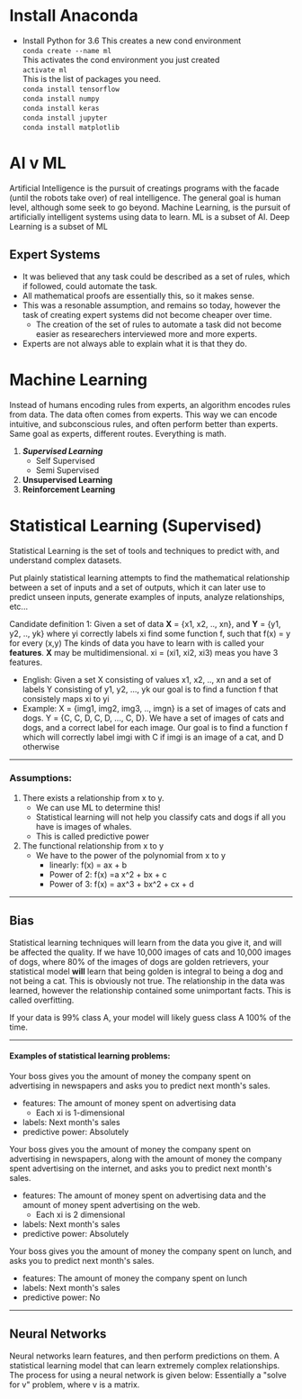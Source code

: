 # Install Anaconda
* Install Python for 3.6
This creates a new cond environment  
``conda create --name ml``  
This activates the cond environment you just created  
``activate ml``  
This is the list of packages you need.  
``conda install tensorflow``  
``conda install numpy``  
``conda install keras``  
``conda install jupyter``  
``conda install matplotlib``  
# AI v ML
Artificial Intelligence is the pursuit of creatings programs with the facade (until the robots take over) of real intelligence. The general goal is human level, although some seek to go beyond.
Machine Learning, is the pursuit of artificially intelligent systems using data to learn.
ML is a subset of AI.
Deep Learning is a subset of ML
## Expert Systems
* It was believed that any task could be described as a set of rules, which if followed, could automate the task.
* All mathematical proofs are essentially this, so it makes sense.
* This was a resonable assumption, and remains so today, however the task of creating expert systems did not become cheaper over time.
    * The creation of the set of rules to automate a task did not become easier as researechers interviewed more and more experts.
* Experts are not always able to explain what it is that they do.
# Machine Learning
Instead of humans encoding rules from experts, an algorithm encodes rules from data. The data often comes from experts. This way we can encode intuitive, and subconscious rules, and often perform better than experts.
Same goal as experts, different routes. Everything is math.
1. ***Supervised Learning***
    * Self Supervised
    * Semi Supervised
2. **Unsupervised Learning**
5. **Reinforcement Learning**
# Statistical Learning (Supervised)
Statistical Learning is the set of tools and techniques to predict with, and understand complex datasets.

Put plainly statistical learning attempts to find the mathematical relationship between a set of inputs and a set of outputs, which it can later use to predict unseen inputs, generate examples of inputs, analyze relationships, etc...

Candidate definition 1: Given a set of data  **X** = {x1, x2, .., xn}, and **Y** = {y1, y2, .., yk} where yi correctly labels xi find some function f, such that f(x) = y for every (x,y)
The kinds of data you have to learn with is called your **features**.
**X** may be multidimensional. xi = (xi1, xi2, xi3) meas you have 3 features.
* English: Given a set X consisting of values x1, x2, .., xn and a set of labels Y consisting of y1, y2, ..., yk our goal is to find a function f that consistely maps xi to yi
* Example: X = {img1, img2, img3, .., imgn} is a set of images of cats and dogs. Y = {C, C, D, C, D, ..., C, D}. We have a set of images of cats and dogs, and a correct label for each image. Our goal is to find a function f which will correctly label imgi with C if imgi is an image of a cat, and D otherwise
***
### Assumptions:
1. There exists a relationship from x to y.
    * We can use ML to determine this!
    *  Statistical learning will not help you classify cats and dogs if all you have is images of whales.
    *  This is called predictive power
2. The functional relationship from x to y
    * We have to the power of the polynomial from x to y
      * linearly: f(x) = ax + b
      * Power of 2: f(x) =a x^2 + bx + c
      * Power of 3: f(x) = ax^3 + bx^2 + cx + d
***
## Bias
Statistical learning techniques will learn from the data you give it, and will be affected the quality. If we have 10,000 images of cats and 10,000 images of dogs, where 80% of the images of dogs are golden retrievers, your statistical model **will** learn that being golden is integral to being a dog and not being a cat. This is obviously not true. The relationship in the data was learned, however the relationship contained some unimportant facts. This is called overfitting.

If your data is 99% class A, your model will likely guess class A 100% of the time.
***
#### Examples of statistical learning problems:
Your boss gives you the amount of money the company spent on advertising in newspapers and asks you to predict next month's sales.
* features: The amount of money spent on advertising data
  * Each xi is 1-dimensional
* labels: Next month's sales
* predictive power: Absolutely

Your boss gives you the amount of money the company spent on advertising in newspapers, along with the amount of money the company spent advertising on the internet, and asks you to predict next month's sales.
* features: The amount of money spent on advertising data and the amount of money spent advertising on the web.
  * Each xi is 2 dimensional
* labels: Next month's sales
* predictive power: Absolutely

Your boss gives you the amount of money the company spent on lunch, and asks you to predict next month's sales.
* features: The amount of money the company spent on lunch
* labels: Next month's sales
* predictive power: No
***
## Neural Networks
Neural networks learn features, and then perform predictions on them.
A statistical learning model that can learn extremely complex relationships.
The process for using a neural network is given below:
Essentially a "solve for v" problem, where v is a matrix.
